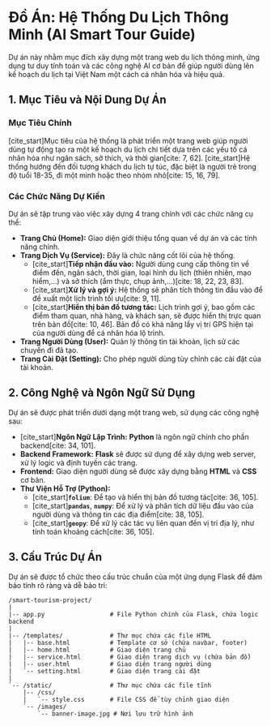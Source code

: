 # Đồ Án: Hệ Thống Du Lịch Thông Minh (AI Smart Tour Guide)

Dự án này nhằm mục đích xây dựng một trang web du lịch thông minh, ứng dụng tư duy tính toán và các công nghệ AI cơ bản để giúp người dùng lên kế hoạch du lịch tại Việt Nam một cách cá nhân hóa và hiệu quả.

## 1. Mục Tiêu và Nội Dung Dự Án

### Mục Tiêu Chính
[cite_start]Mục tiêu của hệ thống là phát triển một trang web giúp người dùng tự động tạo ra một kế hoạch du lịch chi tiết dựa trên các yếu tố cá nhân hóa như ngân sách, sở thích, và thời gian[cite: 7, 62]. [cite_start]Hệ thống hướng đến đối tượng khách du lịch tự túc, đặc biệt là người trẻ trong độ tuổi 18-35, đi một mình hoặc theo nhóm nhỏ[cite: 15, 16, 79].

### Các Chức Năng Dự Kiến
Dự án sẽ tập trung vào việc xây dựng 4 trang chính với các chức năng cụ thể:

* **Trang Chủ (Home):** Giao diện giới thiệu tổng quan về dự án và các tính năng chính.
* **Trang Dịch Vụ (Service):** Đây là chức năng cốt lõi của hệ thống.
    * [cite_start]**Tiếp nhận đầu vào:** Người dùng cung cấp thông tin về điểm đến, ngân sách, thời gian, loại hình du lịch (thiên nhiên, mạo hiểm,...) và sở thích (ẩm thực, chụp ảnh,...)[cite: 18, 22, 23, 83].
    * [cite_start]**Xử lý và gợi ý:** Hệ thống sẽ phân tích thông tin đầu vào để đề xuất một lịch trình tối ưu[cite: 9, 11].
    * [cite_start]**Hiển thị bản đồ tương tác:** Lịch trình gợi ý, bao gồm các điểm tham quan, nhà hàng, và khách sạn, sẽ được hiển thị trực quan trên bản đồ[cite: 10, 46]. Bản đồ có khả năng lấy vị trí GPS hiện tại của người dùng để cá nhân hóa lộ trình.
* **Trang Người Dùng (User):** Quản lý thông tin tài khoản, lịch sử các chuyến đi đã tạo.
* **Trang Cài Đặt (Setting):** Cho phép người dùng tùy chỉnh các cài đặt của tài khoản.

## 2. Công Nghệ và Ngôn Ngữ Sử Dụng

Dự án sẽ được phát triển dưới dạng một trang web, sử dụng các công nghệ sau:

* [cite_start]**Ngôn Ngữ Lập Trình:** **Python** là ngôn ngữ chính cho phần backend[cite: 34, 101].
* **Backend Framework:** **Flask** sẽ được sử dụng để xây dựng web server, xử lý logic và định tuyến các trang.
* **Frontend:** Giao diện người dùng sẽ được xây dựng bằng **HTML** và **CSS** cơ bản.
* **Thư Viện Hỗ Trợ (Python):**
    * [cite_start]**`folium`**: Để tạo và hiển thị bản đồ tương tác[cite: 36, 105].
    * [cite_start]**`pandas`**, **`numpy`**: Để xử lý và phân tích dữ liệu đầu vào của người dùng và thông tin các địa điểm[cite: 38, 105].
    * [cite_start]**`geopy`**: Để xử lý các tác vụ liên quan đến vị trí địa lý, như tính toán khoảng cách[cite: 36, 105].

## 3. Cấu Trúc Dự Án

Dự án sẽ được tổ chức theo cấu trúc chuẩn của một ứng dụng Flask để đảm bảo tính rõ ràng và dễ bảo trì:

```
/smart-tourism-project/
|
|-- app.py                  # File Python chính của Flask, chứa logic backend
|
|-- /templates/             # Thư mục chứa các file HTML
|   |-- base.html           # Template cơ sở (chứa navbar, footer)
|   |-- home.html           # Giao diện trang chủ
|   |-- service.html        # Giao diện trang dịch vụ (chứa bản đồ)
|   |-- user.html           # Giao diện trang người dùng
|   `-- setting.html        # Giao diện trang cài đặt
|
`-- /static/                # Thư mục chứa các file tĩnh
    |-- /css/
    |   `-- style.css       # File CSS để tùy chỉnh giao diện
    `-- /images/
        `-- banner-image.jpg # Nơi lưu trữ hình ảnh
```
